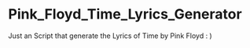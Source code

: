 # Pink_Floyd_Time_Lyrics_Generator
Just an Script that generate the Lyrics of Time by Pink Floyd : )
